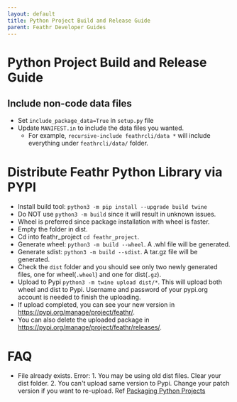 ```yaml
---
layout: default
title: Python Project Build and Release Guide
parent: Feathr Developer Guides
---
```



# Python Project Build and Release Guide

## Include non-code data files

- Set `include_package_data=True` in `setup.py` file
- Update `MANIFEST.in` to include the data files you wanted.
  - For example, `recursive-include feathrcli/data *` will include everything under `feathrcli/data/` folder.

# Distribute Feathr Python Library via PYPI

- Install build tool: `python3 -m pip install --upgrade build twine`
- Do NOT use `python3 -m build` since it will result in unknown issues.
- Wheel is preferred since package installation with wheel is faster.
- Empty the folder in dist.
- Cd into feathr_project `cd feathr_project`.
- Generate wheel: `python3 -m build --wheel`. A .whl file will be generated.
- Generate sdist: `python3 -m build --sdist`. A tar.gz file will be generated.
- Check the `dist` folder and you should see only two newly generated files, one for wheel(`.wheel`) and one for dist(`.gz`).
- Upload to Pypi `python3 -m twine upload dist/*`. This will upload both wheel and dist to Pypi. Username and password
  of your pypi.org account is needed to finish the uploading.
- If upload completed, you can see your new version in https://pypi.org/manage/project/feathr/.
- You can also delete the uploaded package in https://pypi.org/manage/project/feathr/releases/.

# FAQ

- File already exists. Error: 1. You may be using old dist files. Clear your dist folder. 2. You can't upload same version to Pypi. Change your patch version if you want to re-upload.
  Ref [Packaging Python Projects](https://packaging.python.org/en/latest/tutorials/packaging-projects/)

